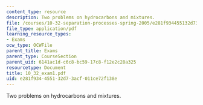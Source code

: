 ```yaml
---
content_type: resource
description: Two problems on hydrocarbons and mixtures.
file: /courses/10-32-separation-processes-spring-2005/e281f934455132d73acf011ce72f138e_10_32_exam1.pdf
file_type: application/pdf
learning_resource_types:
- Exams
ocw_type: OCWFile
parent_title: Exams
parent_type: CourseSection
parent_uid: 6141ac1d-c6c8-bc59-17c8-f12e2c28a325
resourcetype: Document
title: 10_32_exam1.pdf
uid: e281f934-4551-32d7-3acf-011ce72f138e
---
```

Two problems on hydrocarbons and mixtures.